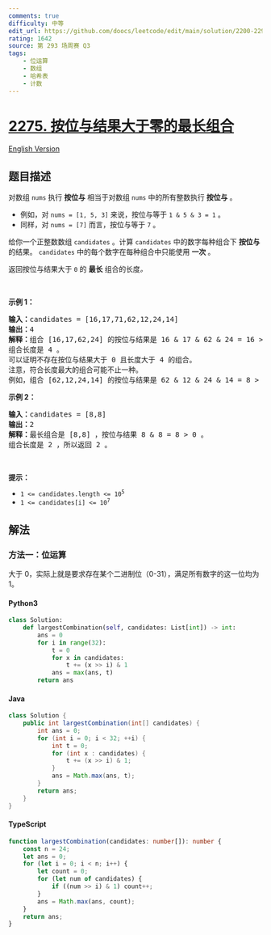 ```yaml
---
comments: true
difficulty: 中等
edit_url: https://github.com/doocs/leetcode/edit/main/solution/2200-2299/2275.Largest%20Combination%20With%20Bitwise%20AND%20Greater%20Than%20Zero/README.md
rating: 1642
source: 第 293 场周赛 Q3
tags:
    - 位运算
    - 数组
    - 哈希表
    - 计数
---
```


<!-- problem:start -->

# [2275. 按位与结果大于零的最长组合](https://leetcode.cn/problems/largest-combination-with-bitwise-and-greater-than-zero)

[English Version](/solution/2200-2299/2275.Largest%20Combination%20With%20Bitwise%20AND%20Greater%20Than%20Zero/README_EN.md)

## 题目描述

<!-- description:start -->

<p>对数组&nbsp;<code>nums</code> 执行 <strong>按位与</strong> 相当于对数组&nbsp;<code>nums</code> 中的所有整数执行 <strong>按位与</strong> 。</p>

<ul>
	<li>例如，对 <code>nums = [1, 5, 3]</code> 来说，按位与等于 <code>1 &amp; 5 &amp; 3 = 1</code> 。</li>
	<li>同样，对 <code>nums = [7]</code> 而言，按位与等于 <code>7</code> 。</li>
</ul>

<p>给你一个正整数数组 <code>candidates</code> 。计算 <code>candidates</code> 中的数字每种组合下 <strong>按位与</strong> 的结果。 <code>candidates</code> 中的每个数字在每种组合中只能使用 <strong>一次</strong> 。</p>

<p>返回按位与结果大于 <code>0</code> 的 <strong>最长</strong> 组合的长度<em>。</em></p>

<p>&nbsp;</p>

<p><strong>示例 1：</strong></p>

<pre>
<strong>输入：</strong>candidates = [16,17,71,62,12,24,14]
<strong>输出：</strong>4
<strong>解释：</strong>组合 [16,17,62,24] 的按位与结果是 16 &amp; 17 &amp; 62 &amp; 24 = 16 &gt; 0 。
组合长度是 4 。
可以证明不存在按位与结果大于 0 且长度大于 4 的组合。
注意，符合长度最大的组合可能不止一种。
例如，组合 [62,12,24,14] 的按位与结果是 62 &amp; 12 &amp; 24 &amp; 14 = 8 &gt; 0 。
</pre>

<p><strong>示例 2：</strong></p>

<pre>
<strong>输入：</strong>candidates = [8,8]
<strong>输出：</strong>2
<strong>解释：</strong>最长组合是 [8,8] ，按位与结果 8 &amp; 8 = 8 &gt; 0 。
组合长度是 2 ，所以返回 2 。
</pre>

<p>&nbsp;</p>

<p><strong>提示：</strong></p>

<ul>
	<li><code>1 &lt;= candidates.length &lt;= 10<sup>5</sup></code></li>
	<li><code>1 &lt;= candidates[i] &lt;= 10<sup>7</sup></code></li>
</ul>

<!-- description:end -->

## 解法

<!-- solution:start -->

### 方法一：位运算

大于 0，实际上就是要求存在某个二进制位（0-31），满足所有数字的这一位均为 1。

<!-- tabs:start -->

#### Python3

```python
class Solution:
    def largestCombination(self, candidates: List[int]) -> int:
        ans = 0
        for i in range(32):
            t = 0
            for x in candidates:
                t += (x >> i) & 1
            ans = max(ans, t)
        return ans
```

#### Java

```java
class Solution {
    public int largestCombination(int[] candidates) {
        int ans = 0;
        for (int i = 0; i < 32; ++i) {
            int t = 0;
            for (int x : candidates) {
                t += (x >> i) & 1;
            }
            ans = Math.max(ans, t);
        }
        return ans;
    }
}
```

#### TypeScript

```ts
function largestCombination(candidates: number[]): number {
    const n = 24;
    let ans = 0;
    for (let i = 0; i < n; i++) {
        let count = 0;
        for (let num of candidates) {
            if ((num >> i) & 1) count++;
        }
        ans = Math.max(ans, count);
    }
    return ans;
}
```

<!-- tabs:end -->

<!-- solution:end -->

<!-- problem:end -->
